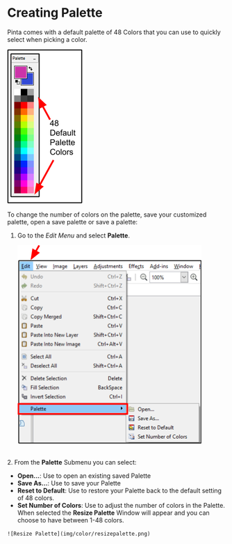 # Creating Palette

Pinta comes with a default palette of 48 Colors that you can use to quickly select when picking a color.

![Color Palette](img/color/colorpalette.png)


 To change the number of colors on the palette, save your customized palette, open a save palette or save a palette:

1.  Go to the *Edit Menu* and select **Palette**.

     ![Select Palette Menu](img/color/selectpalettemenu.png)
 

&nbsp;  
2.  From the **Palette** Submenu you can select: 

  -  **Open...**: Use to open an existing saved Palette
  -  **Save As...**: Use to save your Palette
  -  **Reset to Default**:  Use to restore your Palette back to the default setting of 48 colors.
  -  **Set Number of Colors**: Use to adjust the number of colors in the Palette. When selected the **Resize Palette** Window will appear and you can choose to have between 1-48 colors. 


    ![Resize Palette](img/color/resizepalette.png)


